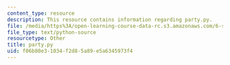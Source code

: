 ```yaml
---
content_type: resource
description: This resource contains information regarding party.py.
file: /media/https%3A/open-learning-course-data-rc.s3.amazonaws.com/6-s095-programming-for-the-puzzled-january-iap-2018/f06b80e31034f2d85a89e5a6345973f4_party.py
file_type: text/python-source
resourcetype: Other
title: party.py
uid: f06b80e3-1034-f2d8-5a89-e5a6345973f4
---
```

